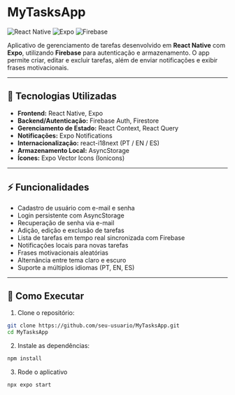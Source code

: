 # MyTasksApp

![React Native](https://img.shields.io/badge/React%20Native-0.71-blue)
![Expo](https://img.shields.io/badge/Expo-48-green)
![Firebase](https://img.shields.io/badge/Firebase-9-orange)

Aplicativo de gerenciamento de tarefas desenvolvido em **React Native** com **Expo**, utilizando **Firebase** para autenticação e armazenamento. O app permite criar, editar e excluir tarefas, além de enviar notificações e exibir frases motivacionais.

---

## 📌 Tecnologias Utilizadas

- **Frontend:** React Native, Expo
- **Backend/Autenticação:** Firebase Auth, Firestore
- **Gerenciamento de Estado:** React Context, React Query
- **Notificações:** Expo Notifications
- **Internacionalização:** react-i18next (PT / EN / ES)
- **Armazenamento Local:** AsyncStorage
- **Ícones:** Expo Vector Icons (Ionicons)

---

## ⚡ Funcionalidades

- Cadastro de usuário com e-mail e senha  
- Login persistente com AsyncStorage  
- Recuperação de senha via e-mail  
- Adição, edição e exclusão de tarefas  
- Lista de tarefas em tempo real sincronizada com Firebase  
- Notificações locais para novas tarefas  
- Frases motivacionais aleatórias  
- Alternância entre tema claro e escuro  
- Suporte a múltiplos idiomas (PT, EN, ES)  

---

## 🚀 Como Executar

1. Clone o repositório:
```bash
git clone https://github.com/seu-usuario/MyTasksApp.git
cd MyTasksApp
```
2. Instale as dependências:
```bash
npm install
```
3. Rode o aplicativo
```bash
npx expo start
```

